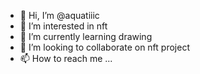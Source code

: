 - 👋 Hi, I’m @aquatiiic
- 👀 I’m interested in nft
- 🌱 I’m currently learning drawing 
- 💞️ I’m looking to collaborate on nft project
- 📫 How to reach me ...

<!---
aquatiiic/aquatiiic is a ✨ special ✨ repository because its `README.md` (this file) appears on your GitHub profile.
You can click the Preview link to take a look at your changes.
--->
